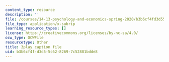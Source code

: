 ```yaml
---
content_type: resource
description: ''
file: /courses/14-13-psychology-and-economics-spring-2020/b3b6cf4fd3d55c6282697c52881bdde8_8WhNaFsFC8I.vtt
file_type: application/x-subrip
learning_resource_types: []
license: https://creativecommons.org/licenses/by-nc-sa/4.0/
ocw_type: OCWFile
resourcetype: Other
title: 3play caption file
uid: b3b6cf4f-d3d5-5c62-8269-7c52881bdde8
---
```

